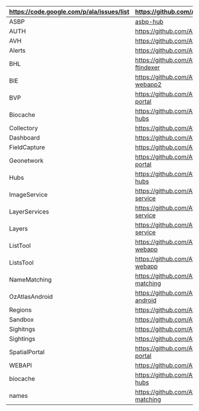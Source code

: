 | https://code.google.com/p/ala/issues/list|https://github.com/AtlasOfLivingAustralia|
|:-----------------------------------------|:----------------------------------------|
| ASBP                                      | [asbp-hub](https://github.com/AtlasOfLivingAustralia/asbp-hub) |
| AUTH                                      | https://github.com/AtlasOfLivingAustralia/ala-cas  |
| AVH|https://github.com/AtlasOfLivingAustralia/avh-hub|
| Alerts|https://github.com/AtlasOfLivingAustralia/alerts|
| BHL|https://github.com/AtlasOfLivingAustralia/bhl-ftindexer|
| BIE|https://github.com/AtlasOfLivingAustralia/bie-webapp2|
| BVP|https://github.com/AtlasOfLivingAustralia/volunteer-portal|
| Biocache|https://github.com/AtlasOfLivingAustralia/biocache-hubs|
| Collectory|https://github.com/AtlasOfLivingAustralia/collectory|
| Dashboard|https://github.com/AtlasOfLivingAustralia/dashboard|
| FieldCapture|https://github.com/AtlasOfLivingAustralia/fieldcapture|
| Geonetwork|https://github.com/AtlasOfLivingAustralia/spatial-portal|
| Hubs|https://github.com/AtlasOfLivingAustralia/biocache-hubs|
| ImageService|https://github.com/AtlasOfLivingAustralia/image-service|
| LayerServices|https://github.com/AtlasOfLivingAustralia/layers-service|
| Layers|https://github.com/AtlasOfLivingAustralia/layers-service|
| ListTool|https://github.com/AtlasOfLivingAustralia/specieslist-webapp|
| ListsTool|https://github.com/AtlasOfLivingAustralia/specieslist-webapp|
| NameMatching|https://github.com/AtlasOfLivingAustralia/ala-name-matching|
| OzAtlasAndroid|https://github.com/AtlasOfLivingAustralia/ozatlas-android|
| Regions|https://github.com/AtlasOfLivingAustralia/regions|
| Sandbox|https://github.com/AtlasOfLivingAustralia/sandbox|
| Sighitngs|https://github.com/AtlasOfLivingAustralia/sightings|
| Sightings|https://github.com/AtlasOfLivingAustralia/sightings|
| SpatialPortal|https://github.com/AtlasOfLivingAustralia/spatial-portal|
| WEBAPI|https://github.com/AtlasOfLivingAustralia/webapi|
| biocache|https://github.com/AtlasOfLivingAustralia/biocache-hubs|
| names|https://github.com/AtlasOfLivingAustralia/ala-name-matching|
